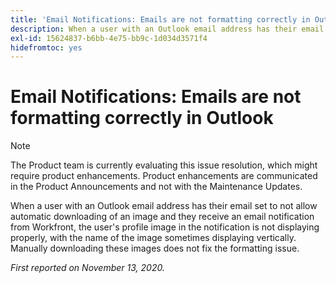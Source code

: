 ```yaml
---
title: 'Email Notifications: Emails are not formatting correctly in Outlook'
description: When a user with an Outlook email address has their email set to not allow automatic downloading of an image and they receive an email notification from Workfront, the user's profile image in the notification is not displaying properly, with the name of the image sometimes displaying vertically. Manually downloading these images does not fix the formatting issue.
exl-id: 15624837-b6bb-4e75-bb9c-1d034d3571f4
hidefromtoc: yes
---
```

# Email Notifications: Emails are not formatting correctly in Outlook

>[!NOTE]
>
>The Product team is currently evaluating this issue resolution, which might require product enhancements. Product enhancements are communicated in the Product Announcements and not with the Maintenance Updates.

When a user with an Outlook email address has their email set to not allow automatic downloading of an image and they receive an email notification from Workfront, the user's profile image in the notification is not displaying properly, with the name of the image sometimes displaying vertically. Manually downloading these images does not fix the formatting issue.


_First reported on November 13, 2020._
